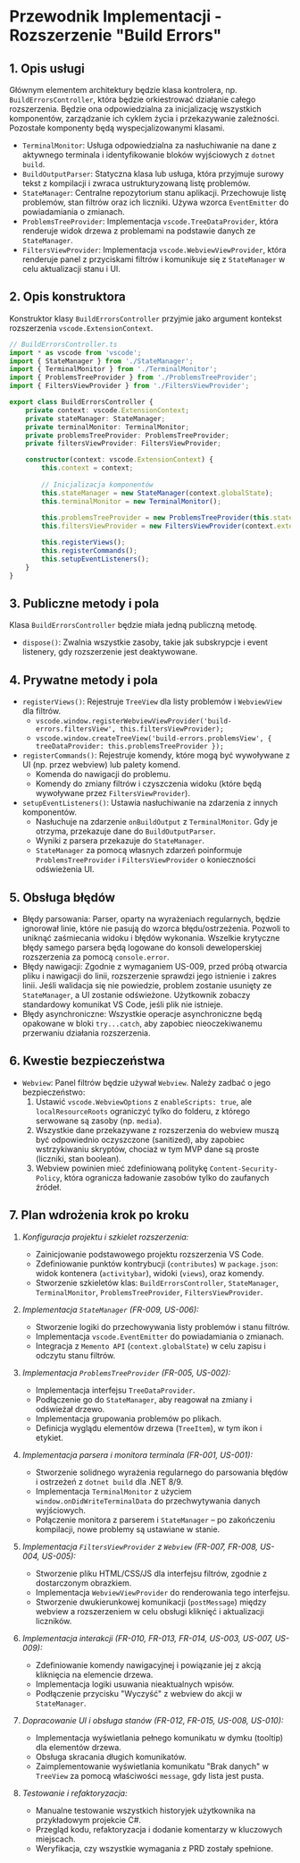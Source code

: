 # Przewodnik Implementacji - Rozszerzenie "Build Errors"

## 1. Opis usługi
Głównym elementem architektury będzie klasa kontrolera, np. `BuildErrorsController`, która będzie orkiestrować działanie całego rozszerzenia. Będzie ona odpowiedzialna za inicjalizację wszystkich komponentów, zarządzanie ich cyklem życia i przekazywanie zależności. Pozostałe komponenty będą wyspecjalizowanymi klasami.

- `TerminalMonitor`: Usługa odpowiedzialna za nasłuchiwanie na dane z aktywnego terminala i identyfikowanie bloków wyjściowych z `dotnet build`.
- `BuildOutputParser`: Statyczna klasa lub usługa, która przyjmuje surowy tekst z kompilacji i zwraca ustrukturyzowaną listę problemów.
- `StateManager`: Centralne repozytorium stanu aplikacji. Przechowuje listę problemów, stan filtrów oraz ich liczniki. Używa wzorca `EventEmitter` do powiadamiania o zmianach.
- `ProblemsTreeProvider`: Implementacja `vscode.TreeDataProvider`, która renderuje widok drzewa z problemami na podstawie danych ze `StateManager`.
- `FiltersViewProvider`: Implementacja `vscode.WebviewViewProvider`, która renderuje panel z przyciskami filtrów i komunikuje się z `StateManager` w celu aktualizacji stanu i UI.

## 2. Opis konstruktora
Konstruktor klasy `BuildErrorsController` przyjmie jako argument kontekst rozszerzenia `vscode.ExtensionContext`.

```typescript
// BuildErrorsController.ts
import * as vscode from 'vscode';
import { StateManager } from './StateManager';
import { TerminalMonitor } from './TerminalMonitor';
import { ProblemsTreeProvider } from './ProblemsTreeProvider';
import { FiltersViewProvider } from './FiltersViewProvider';

export class BuildErrorsController {
    private context: vscode.ExtensionContext;
    private stateManager: StateManager;
    private terminalMonitor: TerminalMonitor;
    private problemsTreeProvider: ProblemsTreeProvider;
    private filtersViewProvider: FiltersViewProvider;

    constructor(context: vscode.ExtensionContext) {
        this.context = context;
        
        // Inicjalizacja komponentów
        this.stateManager = new StateManager(context.globalState);
        this.terminalMonitor = new TerminalMonitor();
        
        this.problemsTreeProvider = new ProblemsTreeProvider(this.stateManager);
        this.filtersViewProvider = new FiltersViewProvider(context.extensionUri, this.stateManager);

        this.registerViews();
        this.registerCommands();
        this.setupEventListeners();
    }
}
```

## 3. Publiczne metody i pola
Klasa `BuildErrorsController` będzie miała jedną publiczną metodę.

- `dispose()`: Zwalnia wszystkie zasoby, takie jak subskrypcje i event listenery, gdy rozszerzenie jest deaktywowane.

## 4. Prywatne metody i pola
- `registerViews()`: Rejestruje `TreeView` dla listy problemów i `WebviewView` dla filtrów.
    - `vscode.window.registerWebviewViewProvider('build-errors.filtersView', this.filtersViewProvider);`
    - `vscode.window.createTreeView('build-errors.problemsView', { treeDataProvider: this.problemsTreeProvider });`
- `registerCommands()`: Rejestruje komendy, które mogą być wywoływane z UI (np. przez webview) lub palety komend.
    - Komenda do nawigacji do problemu.
    - Komendy do zmiany filtrów i czyszczenia widoku (które będą wywoływane przez `FiltersViewProvider`).
- `setupEventListeners()`: Ustawia nasłuchiwanie na zdarzenia z innych komponentów.
    - Nasłuchuje na zdarzenie `onBuildOutput` z `TerminalMonitor`. Gdy je otrzyma, przekazuje dane do `BuildOutputParser`.
    - Wyniki z parsera przekazuje do `StateManager`.
    - `StateManager` za pomocą własnych zdarzeń poinformuje `ProblemsTreeProvider` i `FiltersViewProvider` o konieczności odświeżenia UI.

## 5. Obsługa błędów
- Błędy parsowania: Parser, oparty na wyrażeniach regularnych, będzie ignorował linie, które nie pasują do wzorca błędu/ostrzeżenia. Pozwoli to uniknąć zaśmiecania widoku i błędów wykonania. Wszelkie krytyczne błędy samego parsera będą logowane do konsoli deweloperskiej rozszerzenia za pomocą `console.error`.
- Błędy nawigacji: Zgodnie z wymaganiem US-009, przed próbą otwarcia pliku i nawigacji do linii, rozszerzenie sprawdzi jego istnienie i zakres linii. Jeśli walidacja się nie powiedzie, problem zostanie usunięty ze `StateManager`, a UI zostanie odświeżone. Użytkownik zobaczy standardowy komunikat VS Code, jeśli plik nie istnieje.
- Błędy asynchroniczne: Wszystkie operacje asynchroniczne będą opakowane w bloki `try...catch`, aby zapobiec nieoczekiwanemu przerwaniu działania rozszerzenia.

## 6. Kwestie bezpieczeństwa
- `Webview`: Panel filtrów będzie używał `Webview`. Należy zadbać o jego bezpieczeństwo:
    1. Ustawić `vscode.WebviewOptions` z `enableScripts: true`, ale `localResourceRoots` ograniczyć tylko do folderu, z którego serwowane są zasoby (np. `media`).
    2. Wszystkie dane przekazywane z rozszerzenia do webview muszą być odpowiednio oczyszczone (sanitized), aby zapobiec wstrzykiwaniu skryptów, chociaż w tym MVP dane są proste (liczniki, stan boolean).
    3. Webview powinien mieć zdefiniowaną politykę `Content-Security-Policy`, która ogranicza ładowanie zasobów tylko do zaufanych źródeł.

## 7. Plan wdrożenia krok po kroku

1.  *Konfiguracja projektu i szkielet rozszerzenia:*
    -   Zainicjowanie podstawowego projektu rozszerzenia VS Code.
    -   Zdefiniowanie punktów kontrybucji (`contributes`) w `package.json`: widok kontenera (`activitybar`), widoki (`views`), oraz komendy.
    -   Stworzenie szkieletów klas: `BuildErrorsController`, `StateManager`, `TerminalMonitor`, `ProblemsTreeProvider`, `FiltersViewProvider`.

2.  *Implementacja `StateManager` (FR-009, US-006):*
    -   Stworzenie logiki do przechowywania listy problemów i stanu filtrów.
    -   Implementacja `vscode.EventEmitter` do powiadamiania o zmianach.
    -   Integracja z `Memento API` (`context.globalState`) w celu zapisu i odczytu stanu filtrów.

3.  *Implementacja `ProblemsTreeProvider` (FR-005, US-002):*
    -   Implementacja interfejsu `TreeDataProvider`.
    -   Podłączenie go do `StateManager`, aby reagował na zmiany i odświeżał drzewo.
    -   Implementacja grupowania problemów po plikach.
    -   Definicja wyglądu elementów drzewa (`TreeItem`), w tym ikon i etykiet.

4.  *Implementacja parsera i monitora terminala (FR-001, US-001):*
    -   Stworzenie solidnego wyrażenia regularnego do parsowania błędów i ostrzeżeń z `dotnet build` dla .NET 8/9.
    -   Implementacja `TerminalMonitor` z użyciem `window.onDidWriteTerminalData` do przechwytywania danych wyjściowych.
    -   Połączenie monitora z parserem i `StateManager` – po zakończeniu kompilacji, nowe problemy są ustawiane w stanie.

5.  *Implementacja `FiltersViewProvider` z `Webview` (FR-007, FR-008, US-004, US-005):*
    -   Stworzenie pliku HTML/CSS/JS dla interfejsu filtrów, zgodnie z dostarczonym obrazkiem.
    -   Implementacja `WebviewViewProvider` do renderowania tego interfejsu.
    -   Stworzenie dwukierunkowej komunikacji (`postMessage`) między webview a rozszerzeniem w celu obsługi kliknięć i aktualizacji liczników.

6.  *Implementacja interakcji (FR-010, FR-013, FR-014, US-003, US-007, US-009):*
    -   Zdefiniowanie komendy nawigacyjnej i powiązanie jej z akcją kliknięcia na elemencie drzewa.
    -   Implementacja logiki usuwania nieaktualnych wpisów.
    -   Podłączenie przycisku "Wyczyść" z webview do akcji w `StateManager`.

7.  *Dopracowanie UI i obsługa stanów (FR-012, FR-015, US-008, US-010):*
    -   Implementacja wyświetlania pełnego komunikatu w dymku (tooltip) dla elementów drzewa.
    -   Obsługa skracania długich komunikatów.
    -   Zaimplementowanie wyświetlania komunikatu "Brak danych" w `TreeView` za pomocą właściwości `message`, gdy lista jest pusta.

8.  *Testowanie i refaktoryzacja:*
    -   Manualne testowanie wszystkich historyjek użytkownika na przykładowym projekcie C#.
    -   Przegląd kodu, refaktoryzacja i dodanie komentarzy w kluczowych miejscach.
    -   Weryfikacja, czy wszystkie wymagania z PRD zostały spełnione. 
